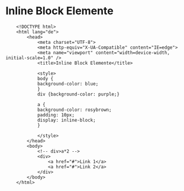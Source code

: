 # Inline Block Elemente


		<!DOCTYPE html> 
		<html lang="de">
			<head>
				<meta charset="UTF-8">
				<meta http-equiv="X-UA-Compatible" content="IE=edge">
				<meta name="viewport" content="width=device-width, initial-scale=1.0" />
				<title>Inline Block Elemente</title>

				<style> 
				body {
				background-color: blue;
				}
				div {background-color: purple;}

				a {
				background-color: rosybrown;
				padding: 10px;
				display: inline-block;
				}

				</style>
			</head>
			<body>
				<!-- div>a*2 -->
				<div>
					<a href="#">Link 1</a>
					<a href="#">Link 2</a>
				</div>
			</body>
		</html>
